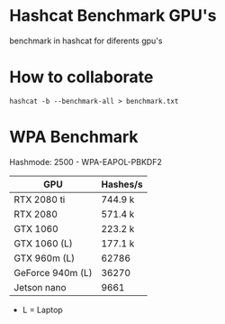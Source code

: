 # Hashcat Benchmark GPU's
benchmark in hashcat for diferents gpu's

# How to collaborate
```
hashcat -b --benchmark-all > benchmark.txt
```

# WPA Benchmark
Hashmode: 2500 - WPA-EAPOL-PBKDF2

| GPU | Hashes/s |
|---|---|
| RTX 2080 ti | 744.9 k |
| RTX 2080 | 571.4 k |
| GTX 1060 | 223.2 k |
| GTX 1060 (L) | 177.1 k |
| GTX 960m (L) | 62786 |
| GeForce 940m (L) | 36270 |
| Jetson nano | 9661 |

* L = Laptop
